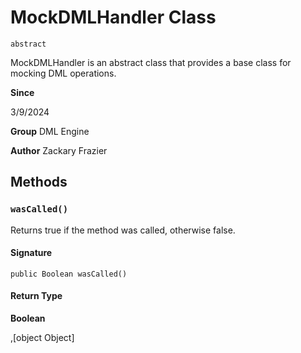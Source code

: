 # MockDMLHandler Class
`abstract`

MockDMLHandler is an abstract class that provides a base class for mocking DML operations.

**Since** 

3/9/2024

**Group** DML Engine

**Author** Zackary Frazier

## Methods
### `wasCalled()`

Returns true if the method was called, otherwise false.

#### Signature
```apex
public Boolean wasCalled()
```

#### Return Type
**Boolean**

,[object Object]